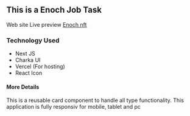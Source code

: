 ## This is a Enoch Job Task 

Web site Live preview [Enoch nft](https://enoch-nft-sayyed-ahsan.vercel.app/) 

### Technology Used 

* Next JS
* Charka UI
* Vercel (For hosting)
* React Icon


#### More Details 
This is a reusable card component to handle all type functionality.
This application is fully responsiv for mobile, tablet and pc 